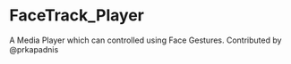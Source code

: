 # FaceTrack_Player
A Media Player which can controlled using Face Gestures. Contributed by @prkapadnis

